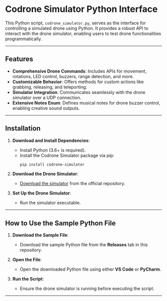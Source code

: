 # Codrone Simulator Python Interface

This Python script, `codrone_simulator.py`, serves as the interface for controlling a simulated drone using Python. It provides a robust API to interact with the drone simulator, enabling users to test drone functionalities programmatically.

---

## Features

- **Comprehensive Drone Commands**: Includes APIs for movement, rotations, LED control, buzzers, range detection, and more.
- **Customizable Behavior**: Offers methods for custom actions like grabbing, releasing, and teleporting.
- **Simulator Integration**: Communicates seamlessly with the drone simulator over a UDP connection.
- **Extensive Notes Enum**: Defines musical notes for drone buzzer control, enabling creative sound outputs.

---

## Installation

1. **Download and Install Dependencies**:
   - Install Python (3.6+ is required).
   - Install the Codrone Simulator package via pip:
     ```bash
     pip install codrone-simulator
     ```

2. **Download the Drone Simulator**:
   - [Download the simulator](https://github.com/10botics/codrone-simulator) from the official repository.

3. **Set Up the Drone Simulator**:
   - Run the simulator executable.

---

## How to Use the Sample Python File

1. **Download the Sample File**:
   - Download the sample Python file from the **Releases** tab in this repository.

2. **Open the File**:
   - Open the downloaded Python file using either **VS Code** or **PyCharm**.

3. **Run the Script**:
   - Ensure the drone simulator is running before executing the script.
---
